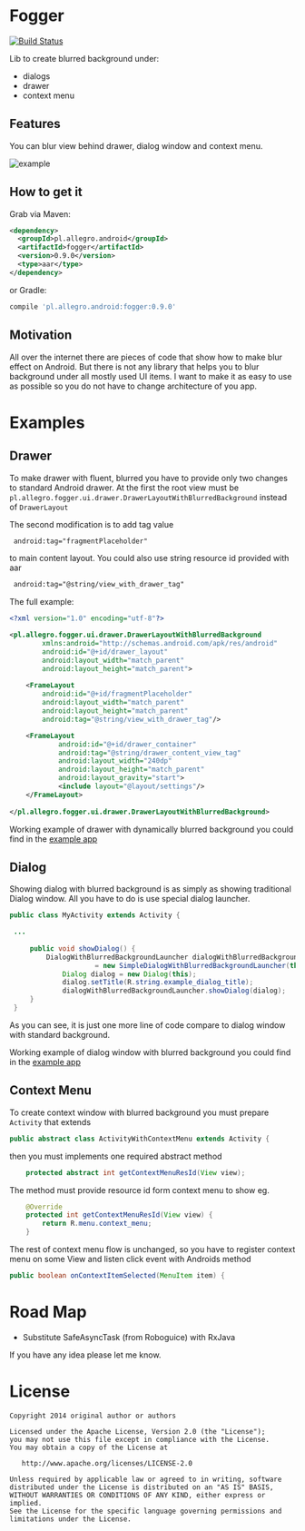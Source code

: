  
Fogger
====================

[![Build Status](https://travis-ci.org/allegro/fogger.svg?branch=feature%2Ftravis)](https://travis-ci.org/allegro/fogger)

Lib to create blurred background under:
* dialogs
* drawer
* context menu

Features
--------------------
You can blur view behind drawer, dialog window and context menu.

![example](https://github.com/allegro/fogger/blob/master/readme/fog-example.gif?raw=true "Example")


How to get it
--------
Grab via Maven:
```xml
<dependency>
  <groupId>pl.allegro.android</groupId>
  <artifactId>fogger</artifactId>
  <version>0.9.0</version>
  <type>aar</type>
</dependency>
```
or Gradle:
```groovy
compile 'pl.allegro.android:fogger:0.9.0'
```

Motivation
--------
All over the internet there are pieces of code that show how to make blur effect on Android. But there is not any
library that helps you to blur background under all mostly used UI items. I want to make it as easy to use as possible so
you do not have to change architecture of you app.

Examples
===================
Drawer 
-------------------
To make drawer with fluent, blurred you have to provide only two changes to standard Android drawer. 
At the first the root view must be ```pl.allegro.fogger.ui.drawer.DrawerLayoutWithBlurredBackground``` instead
of ```DrawerLayout```

The second modification is to add tag value 

```xml
 android:tag="fragmentPlaceholder"
``` 
 to main content layout. You could also use string resource id provided with aar
 ```xml
  android:tag="@string/view_with_drawer_tag"
  ```
   
The full example:
   ```xml
   <?xml version="1.0" encoding="utf-8"?>
   
   <pl.allegro.fogger.ui.drawer.DrawerLayoutWithBlurredBackground
           xmlns:android="http://schemas.android.com/apk/res/android"
           android:id="@+id/drawer_layout"
           android:layout_width="match_parent"
           android:layout_height="match_parent">
           
       <FrameLayout
           android:id="@+id/fragmentPlaceholder"
           android:layout_width="match_parent"
           android:layout_height="match_parent"
           android:tag="@string/view_with_drawer_tag"/>
   
       <FrameLayout
               android:id="@+id/drawer_container"
               android:tag="@string/drawer_content_view_tag"
               android:layout_width="240dp"
               android:layout_height="match_parent"
               android:layout_gravity="start">
               <include layout="@layout/settings"/>
       </FrameLayout>
       
   </pl.allegro.fogger.ui.drawer.DrawerLayoutWithBlurredBackground>
   ```
Working example of drawer with dynamically blurred background you could find in the [example app](https://github.com/allegro/fogger/tree/master/example)

Dialog
-------------------

Showing dialog with blurred background is as simply as showing traditional Dialog window.
All you have to do is use special dialog launcher.

```java
public class MyActivity extends Activity {

 ...
 
     public void showDialog() {
         DialogWithBlurredBackgroundLauncher dialogWithBlurredBackgroundLauncher
                     = new SimpleDialogWithBlurredBackgroundLauncher(this);
             Dialog dialog = new Dialog(this);
             dialog.setTitle(R.string.example_dialog_title);
             dialogWithBlurredBackgroundLauncher.showDialog(dialog);
     }
 }
```
As you can see, it is just one more line of code compare to dialog window with standard background.

Working example of dialog window with blurred background you could find in the [example app](https://github.com/allegro/fogger/tree/develop/example)

Context Menu
-------------------
To create context window with blurred background you must prepare ```Activity``` that extends 
```java
public abstract class ActivityWithContextMenu extends Activity {
``` 

then you must implements one required abstract method
```java
    protected abstract int getContextMenuResId(View view);
```

The method must provide resource id form context menu to show eg.
```java
    @Override
    protected int getContextMenuResId(View view) {
        return R.menu.context_menu;
    }
```
The rest of context menu flow is unchanged, so you have to register context menu on some View and listen click event with Androids method
```java
public boolean onContextItemSelected(MenuItem item) {
```


Road Map
===================
* Substitute SafeAsyncTask (from Roboguice) with RxJava

If you have any idea please let me know.

License
=======

    Copyright 2014 original author or authors

    Licensed under the Apache License, Version 2.0 (the "License");
    you may not use this file except in compliance with the License.
    You may obtain a copy of the License at

       http://www.apache.org/licenses/LICENSE-2.0

    Unless required by applicable law or agreed to in writing, software
    distributed under the License is distributed on an "AS IS" BASIS,
    WITHOUT WARRANTIES OR CONDITIONS OF ANY KIND, either express or implied.
    See the License for the specific language governing permissions and
    limitations under the License.
